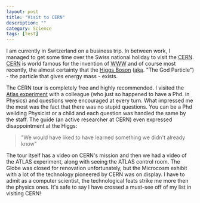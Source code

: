 ```yaml
---
layout: post
title: "Visit to CERN"
description: ""
category: Science
tags: [test]
---
```


I am currently in Switzerland on a business trip. In between work, I managed to get some time over the Swiss national holiday to visit the <acronym title="European Nuclear Research Centre">CERN</acronym>. [CERN][] is world famous for the invention of <acronym title="World Wide Web">WWW</acronym> and of course most recently, the almost certainty that the [Higgs Boson][HIGGS] (<acronym title="also known as">aka</acronym>. "The God Particle") - the particle that gives energy mass - exists.


The CERN tour is completely free and highly recommended. I visited the [Atlas experiment][ATLAS] with a colleague (who just so happened to have a Phd. in Physics) and questions were encouraged at every turn. What impressed me the most was the fact that there was no stupid questions. You can be a Phd weilding Physicist or a child and each question was handled the same by the staff. The guide (an active researcher at CERN) even expressed disappointment at the Higgs:

>"We would have liked to have learned something we didn't already know"

The tour itself has a video on CERN's mission and then we had a video of the ATLAS experiment, along with seeing the ATLAS control room. The Globe was closed for renovation unfortunately, but the Microcosm exhibit with a lot of the technology pioneered by CERN was on display. I have to admit as a computer scientist, the technological feats strike me more then the physics ones. It's safe to say I have crossed a must-see off of my list in visiting CERN!

[CERN]: http://home.web.cern.ch/
[ATLAS]: http://atlas.ch/
[HIGGS]: https://en.wikipedia.org/wiki/Higgs_boson
